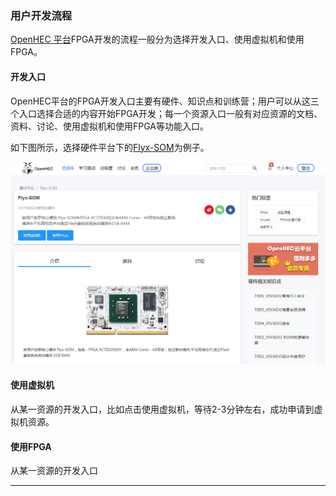 ### 用户开发流程

[OpenHEC 平台](/www.iopenhec.com)FPGA开发的流程一般分为选择开发入口、使用虚拟机和使用FPGA。

#### 开发入口

OpenHEC平台的FPGA开发入口主要有硬件、知识点和训练营；用户可以从这三个入口选择合适的内容开始FPGA开发；每一个资源入口一般有对应资源的文档、资料、讨论、使用虚拟机和使用FPGA等功能入口。

如下图所示，选择硬件平台下的[Flyx-SOM](http://www.iopenhec.com/#!/hardware/000020161019000000000012)为例子。

![](/assets/flyxsom_page.png)

#### 使用虚拟机

从某一资源的开发入口，比如点击使用虚拟机，等待2-3分钟左右，成功申请到虚拟机资源。

#### 使用FPGA

从某一资源的开发入口

---



